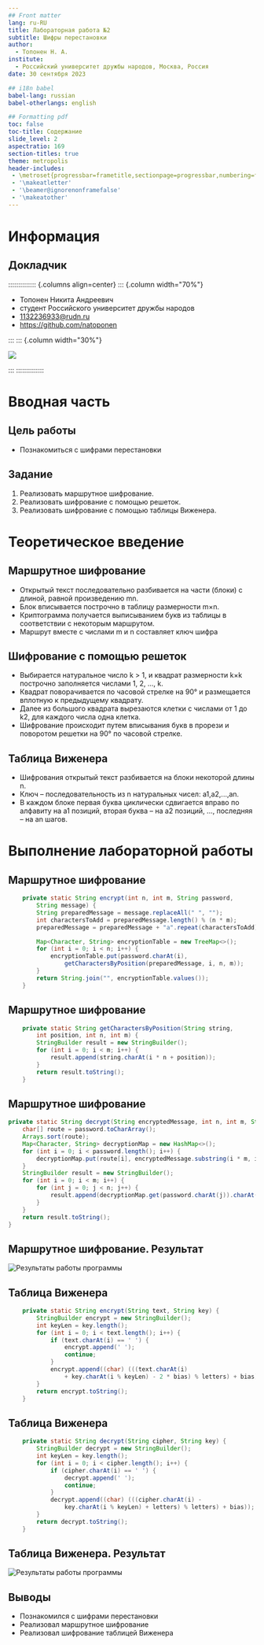 ```yaml
---
## Front matter
lang: ru-RU
title: Лабораторная работа №2
subtitle: Шифры перестановки
author:
  - Топонен Н. А.
institute:
  - Российский университет дружбы народов, Москва, Россия
date: 30 сентября 2023

## i18n babel
babel-lang: russian
babel-otherlangs: english

## Formatting pdf
toc: false
toc-title: Содержание
slide_level: 2
aspectratio: 169
section-titles: true
theme: metropolis
header-includes:
 - \metroset{progressbar=frametitle,sectionpage=progressbar,numbering=fraction}
 - '\makeatletter'
 - '\beamer@ignorenonframefalse'
 - '\makeatother'
---
```


# Информация

## Докладчик

:::::::::::::: {.columns align=center}
::: {.column width="70%"}

  * Топонен Никита Андреевич
  * студент Российского университет дружбы народов
  * [1132236933@rudn.ru](mailto:1132236933@rudn.ru)
  * <https://github.com/natoponen>

:::
::: {.column width="30%"}

![](./image/unknown.jpg)

:::
::::::::::::::

# Вводная часть

## Цель работы

- Познакомиться с шифрами перестановки

## Задание

1. Реализовать маршрутное шифрование.
2. Реализовать шифрование с помощью решеток.
3. Реализовать шифрование с помощью таблицы Виженера.

# Теоретическое введение

## Маршрутное шифрование

- Открытый текст последовательно разбивается на части (блоки) с длиной, равной произведению mn.
- Блок вписывается построчно в таблицу размерности m×n.
- Криптограмма получается выписыванием букв из таблицы в соответствии с некоторым маршрутом.
- Маршрут вместе с числами m и n составляет ключ шифра

## Шифрование с помощью решеток

- Выбирается натуральное число k > 1, и квадрат размерности k×k построчно заполняется числами 1, 2, ..., k.
- Квадрат поворачивается по часовой стрелке на 90° и размещается вплотную к предыдущему квадрату.
- Далее из большого квадрата вырезаются клетки с числами от 1 до k2, для каждого числа одна клетка.
- Шифрование происходит путем вписывания букв в прорези и поворотом решетки на 90° по часовой стрелке.

## Таблица Виженера

- Шифрования открытый текст разбивается на блоки некоторой длины n.
- Ключ – последовательность из n натуральных чисел: a1,a2,...,an.
- В каждом блоке первая буква циклически сдвигается вправо по алфавиту на a1 позиций, вторая буква – на a2 позиций, ..., последняя – на an шагов.

# Выполнение лабораторной работы

## Маршрутное шифрование

```java
    private static String encrypt(int n, int m, String password, 
        String message) {
        String preparedMessage = message.replaceAll(" ", "");
        int charactersToAdd = preparedMessage.length() % (n * m);
        preparedMessage = preparedMessage + "а".repeat(charactersToAdd);

        Map<Character, String> encryptionTable = new TreeMap<>();
        for (int i = 0; i < n; i++) {
            encryptionTable.put(password.charAt(i), 
                getCharactersByPosition(preparedMessage, i, n, m));
        }
        return String.join("", encryptionTable.values());
    }
```

## Маршрутное шифрование

```java
    private static String getCharactersByPosition(String string, 
        int position, int n, int m) {
        StringBuilder result = new StringBuilder();
        for (int i = 0; i < m; i++) {
            result.append(string.charAt(i * n + position));
        }
        return result.toString();
    }
```

## Маршрутное шифрование

```java
private static String decrypt(String encryptedMessage, int n, int m, String password) {
    char[] route = password.toCharArray();
    Arrays.sort(route);
    Map<Character, String> decryptionMap = new HashMap<>();
    for (int i = 0; i < password.length(); i++) {
        decryptionMap.put(route[i], encryptedMessage.substring(i * m, i * m + m));
    }
    StringBuilder result = new StringBuilder();
    for (int i = 0; i < m; i++) {
        for (int j = 0; j < n; j++) {
            result.append(decryptionMap.get(password.charAt(j)).charAt(i));
        }
    }
    return result.toString();
}
```

## Маршрутное шифрование. Результат

![Результаты работы программы](./image/routing.png)

## Таблица Виженера

```java
    private static String encrypt(String text, String key) {
        StringBuilder encrypt = new StringBuilder();
        int keyLen = key.length();
        for (int i = 0; i < text.length(); i++) {
            if (text.charAt(i) == ' ') {
                encrypt.append(' ');
                continue;
            }
            encrypt.append((char) (((text.charAt(i) 
                + key.charAt(i % keyLen) - 2 * bias) % letters) + bias));
        }
        return encrypt.toString();
    }
```

## Таблица Виженера

```java
    private static String decrypt(String cipher, String key) {
        StringBuilder decrypt = new StringBuilder();
        int keyLen = key.length();
        for (int i = 0; i < cipher.length(); i++) {
            if (cipher.charAt(i) == ' ') {
                decrypt.append(' ');
                continue;
            }
            decrypt.append((char) (((cipher.charAt(i) - 
                key.charAt(i % keyLen) + letters) % letters) + bias));
        }
        return decrypt.toString();
    }
```

## Таблица Виженера. Результат

![Результаты работы программы](./image/vigener.png)

## Выводы

- Познакомился с шифрами перестановки
- Реализовал маршрутное шифрование
- Реализовал шифрование таблицей Виженера